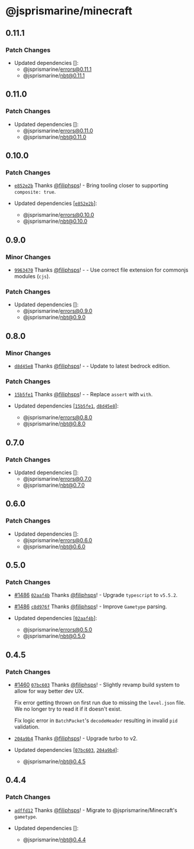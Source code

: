 # @jsprismarine/minecraft

## 0.11.1

### Patch Changes

-   Updated dependencies []:
    -   @jsprismarine/errors@0.11.1
    -   @jsprismarine/nbt@0.11.1

## 0.11.0

### Patch Changes

-   Updated dependencies []:
    -   @jsprismarine/errors@0.11.0
    -   @jsprismarine/nbt@0.11.0

## 0.10.0

### Patch Changes

-   [`e852e2b`](https://github.com/JSPrismarine/JSPrismarine/commit/e852e2b5beb6418d9aaae7574c21b1cfde048a0a) Thanks [@filiphsps](https://github.com/filiphsps)! - Bring tooling closer to supporting `composite: true`.

-   Updated dependencies [[`e852e2b`](https://github.com/JSPrismarine/JSPrismarine/commit/e852e2b5beb6418d9aaae7574c21b1cfde048a0a)]:
    -   @jsprismarine/errors@0.10.0
    -   @jsprismarine/nbt@0.10.0

## 0.9.0

### Minor Changes

-   [`9963470`](https://github.com/JSPrismarine/JSPrismarine/commit/996347038b55d4d08b08b1efdc451e89d7265b30) Thanks [@filiphsps](https://github.com/filiphsps)! - - Use correct file extension for commonjs modules (`cjs`).

### Patch Changes

-   Updated dependencies []:
    -   @jsprismarine/errors@0.9.0
    -   @jsprismarine/nbt@0.9.0

## 0.8.0

### Minor Changes

-   [`d8d45e8`](https://github.com/JSPrismarine/JSPrismarine/commit/d8d45e838af9e5a15269064c7cf24de87f10ab6a) Thanks [@filiphsps](https://github.com/filiphsps)! - - Update to latest bedrock edition.

### Patch Changes

-   [`15b5fe1`](https://github.com/JSPrismarine/JSPrismarine/commit/15b5fe169a7917d199de273d1906a78c4b768cb7) Thanks [@filiphsps](https://github.com/filiphsps)! - - Replace `assert` with `with`.

-   Updated dependencies [[`15b5fe1`](https://github.com/JSPrismarine/JSPrismarine/commit/15b5fe169a7917d199de273d1906a78c4b768cb7), [`d8d45e8`](https://github.com/JSPrismarine/JSPrismarine/commit/d8d45e838af9e5a15269064c7cf24de87f10ab6a)]:
    -   @jsprismarine/errors@0.8.0
    -   @jsprismarine/nbt@0.8.0

## 0.7.0

### Patch Changes

-   Updated dependencies []:
    -   @jsprismarine/errors@0.7.0
    -   @jsprismarine/nbt@0.7.0

## 0.6.0

### Patch Changes

-   Updated dependencies []:
    -   @jsprismarine/errors@0.6.0
    -   @jsprismarine/nbt@0.6.0

## 0.5.0

### Patch Changes

-   [#1486](https://github.com/JSPrismarine/JSPrismarine/pull/1486) [`02aaf4b`](https://github.com/JSPrismarine/JSPrismarine/commit/02aaf4b0082e76f4f438f59dacd373a04959df53) Thanks [@filiphsps](https://github.com/filiphsps)! - Upgrade `typescript` to `v5.5.2`.

-   [#1486](https://github.com/JSPrismarine/JSPrismarine/pull/1486) [`c8d976f`](https://github.com/JSPrismarine/JSPrismarine/commit/c8d976f627ef96deb9b2213561848f84214c07a1) Thanks [@filiphsps](https://github.com/filiphsps)! - Improve `Gametype` parsing.

-   Updated dependencies [[`02aaf4b`](https://github.com/JSPrismarine/JSPrismarine/commit/02aaf4b0082e76f4f438f59dacd373a04959df53)]:
    -   @jsprismarine/errors@0.5.0
    -   @jsprismarine/nbt@0.5.0

## 0.4.5

### Patch Changes

-   [#1460](https://github.com/JSPrismarine/JSPrismarine/pull/1460) [`07bc603`](https://github.com/JSPrismarine/JSPrismarine/commit/07bc603b887eb5cf0b69646bd7799abd035a21fe) Thanks [@filiphsps](https://github.com/filiphsps)! - Slightly revamp build system to allow for way better dev UX.

    Fix error getting thrown on first run due to missing the `level.json`
    file. We no longer try to read it if it doesn't exist.

    Fix logic error in `BatchPacket`'s `decodeHeader` resulting in invalid
    `pid` validation.

-   [`204a9b4`](https://github.com/JSPrismarine/JSPrismarine/commit/204a9b4c142fe89d5d63e2f72ba3cb89f9b375e3) Thanks [@filiphsps](https://github.com/filiphsps)! - Upgrade turbo to v2.

-   Updated dependencies [[`07bc603`](https://github.com/JSPrismarine/JSPrismarine/commit/07bc603b887eb5cf0b69646bd7799abd035a21fe), [`204a9b4`](https://github.com/JSPrismarine/JSPrismarine/commit/204a9b4c142fe89d5d63e2f72ba3cb89f9b375e3)]:
    -   @jsprismarine/nbt@0.4.5

## 0.4.4

### Patch Changes

-   [`adffd12`](https://github.com/JSPrismarine/JSPrismarine/commit/adffd12b09d07dc878a2e01cd795c3056317946a) Thanks [@filiphsps](https://github.com/filiphsps)! - Migrate to @jsprismarine/Minecraft's `gametype`.

-   Updated dependencies []:
    -   @jsprismarine/nbt@0.4.4
